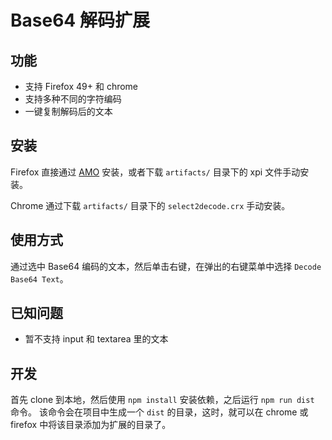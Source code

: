 # Base64 解码扩展

## 功能

* 支持 Firefox 49+ 和 chrome
* 支持多种不同的字符编码
* 一键复制解码后的文本

## 安装

Firefox 直接通过 [AMO](https://addons.mozilla.org/en-US/firefox/addon/select2decode/) 安装，或者下载 `artifacts/` 目录下的 xpi 文件手动安装。

Chrome 通过下载 `artifacts/` 目录下的 `select2decode.crx` 手动安装。


## 使用方式

通过选中 Base64 编码的文本，然后单击右键，在弹出的右键菜单中选择 `Decode Base64 Text`。


## 已知问题

* 暂不支持 input 和 textarea 里的文本


## 开发

首先 clone 到本地，然后使用 `npm install` 安装依赖，之后运行 `npm run dist` 命令。
该命令会在项目中生成一个 `dist` 的目录，这时，就可以在 chrome 或 firefox 中将该目录添加为扩展的目录了。
